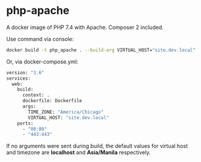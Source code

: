 # php-apache
A docker image of PHP 7.4 with Apache. Composer 2 included.

Use command via console:

```bash
docker build -t php_apache . --build-arg VIRTUAL_HOST="site.dev.local" TIME_ZONE="America/Chicago"
```

Or, via docker-compose.yml:

```bash
version: "3.6"
services:
  web:
    build:
      context: .
      dockerfile: Dockerfile
      args:
        TIME_ZONE: "America/Chicago"
        VIRTUAL_HOST: "site.dev.local"
    ports:
      - "80:80"
      - "443:443"
```

If no arguments were sent during build, the default values for virtual host and timezone are **localhost** and **Asia/Manila** respectively.